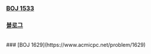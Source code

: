 ### [BOJ 1533](https://www.acmicpc.net/problem/1533)  
### [블로그](https://rebro.kr/77)  
<br>  
### [BOJ 1629](https://www.acmicpc.net/problem/1629)  
